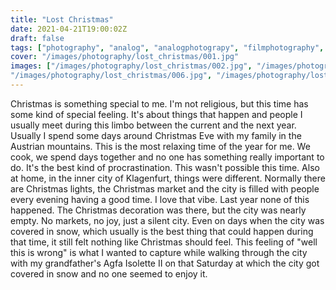 ```yaml
---
title: "Lost Christmas"
date: 2021-04-21T19:00:02Z
draft: false
tags: ["photography", "analog", "analogphotograpy", "filmphotography", "mediumformat", "winter"]
cover: "/images/photography/lost_christmas/001.jpg"
images: ["/images/photography/lost_christmas/002.jpg", "/images/photography/lost_christmas/003.jpg", "/images/photography/lost_christmas/004.jpg", "/images/photography/lost_christmas/005.jpg",
"/images/photography/lost_christmas/006.jpg", "/images/photography/lost_christmas/007.jpg", "/images/photography/lost_christmas/008.jpg", "/images/photography/lost_christmas/009.jpg", "/images/photography/lost_christmas/010.jpg",  "/images/photography/lost_christmas/011.jpg"]
---
```

Christmas is something special to me. I'm not religious, but this time has some kind of special feeling. It's about things that happen and people I usually meet during this limbo between the current and the next year. Usually I spend some days around Christmas Eve with my family in the Austrian mountains. This is the most relaxing time of the year for me. We cook, we spend days together and no one has something really important to do. It's the best kind of procrastination. This wasn't possible this time.
Also at home, in the inner city of Klagenfurt, things were different. Normally there are Christmas lights, the Christmas market and the city is filled with people every evening having a good time. I love that vibe. 
Last year none of this happened. The Christmas decoration was there, but the city was nearly empty. No markets, no joy, just a silent city. Even on days when the city was covered in snow, which usually is the best thing that could happen during that time, it still felt nothing like Christmas should feel. 
This feeling of "well this is wrong" is what I wanted to capture while walking through the city with my grandfather's Agfa Isolette II on that Saturday at which the city got covered in snow and no one seemed to enjoy it.